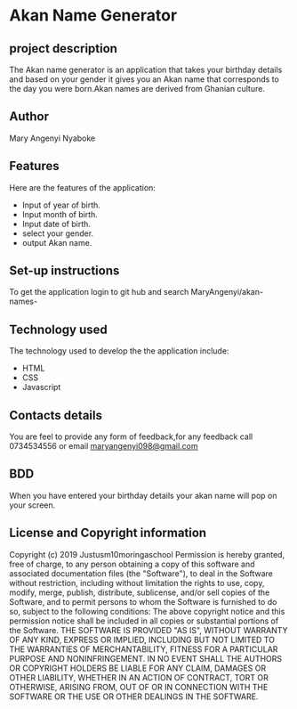 # Akan Name Generator

## project description

The Akan name generator is an application that takes your birthday details and based on your gender it gives you an Akan name that corresponds to the day you were born.Akan names are derived from Ghanian culture.

## Author

Mary Angenyi Nyaboke

## Features

Here are the features of the application:

- Input of year of birth.
- Input month of birth.
- Input date of birth.
- select your gender.
- output Akan name.

## Set-up instructions

To get the application login to git hub and search MaryAngenyi/akan-names-

## Technology used

The technology used to develop the the application include:

- HTML
- CSS
- Javascript

## Contacts details

You are feel to provide any form of feedback,for any feedback call 0734534556 or email maryangenyi098@gmail.com

## BDD

When you have entered your birthday details your akan name will pop on your screen.

## License and Copyright information

Copyright (c) 2019 Justusm10moringaschool
Permission is hereby granted, free of charge, to any person obtaining a copy
of this software and associated documentation files (the "Software"), to deal
in the Software without restriction, including without limitation the rights
to use, copy, modify, merge, publish, distribute, sublicense, and/or sell
copies of the Software, and to permit persons to whom the Software is
furnished to do so, subject to the following conditions:
The above copyright notice and this permission notice shall be included in all
copies or substantial portions of the Software.
THE SOFTWARE IS PROVIDED "AS IS", WITHOUT WARRANTY OF ANY KIND, EXPRESS OR
IMPLIED, INCLUDING BUT NOT LIMITED TO THE WARRANTIES OF MERCHANTABILITY,
FITNESS FOR A PARTICULAR PURPOSE AND NONINFRINGEMENT. IN NO EVENT SHALL THE
AUTHORS OR COPYRIGHT HOLDERS BE LIABLE FOR ANY CLAIM, DAMAGES OR OTHER
LIABILITY, WHETHER IN AN ACTION OF CONTRACT, TORT OR OTHERWISE, ARISING FROM,
OUT OF OR IN CONNECTION WITH THE SOFTWARE OR THE USE OR OTHER DEALINGS IN THE
SOFTWARE.
